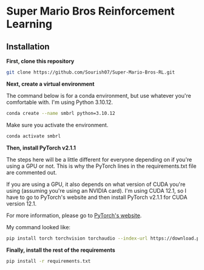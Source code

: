 # Super Mario Bros Reinforcement Learning


## Installation

**First, clone this repository**

```bash
git clone https://github.com/Sourish07/Super-Mario-Bros-RL.git
```

**Next, create a virtual environment**

The command below is for a conda environment, but use whatever you're comfortable with. I'm using Python 3.10.12.

```bash
conda create --name smbrl python=3.10.12
```

Make sure you activate the environment.

```bash
conda activate smbrl
```

**Then, install PyTorch v2.1.1**

The steps here will be a little different for everyone depending on if you're using a GPU or not. This is why the PyTorch lines in the requirements.txt file are commented out.

If you are using a GPU, it also depends on what version of CUDA you're using (assuming you're using an NVIDIA card). I'm using CUDA 12.1, so I have to go to PyTorch's website and then install PyTorch v2.1.1 for CUDA version 12.1.

For more information, please go to [PyTorch's website](https://pytorch.org/get-started/locally/).

My command looked like:

```bash
pip install torch torchvision torchaudio --index-url https://download.pytorch.org/whl/cu121
```

**Finally, install the rest of the requirements**

```bash
pip install -r requirements.txt
```
